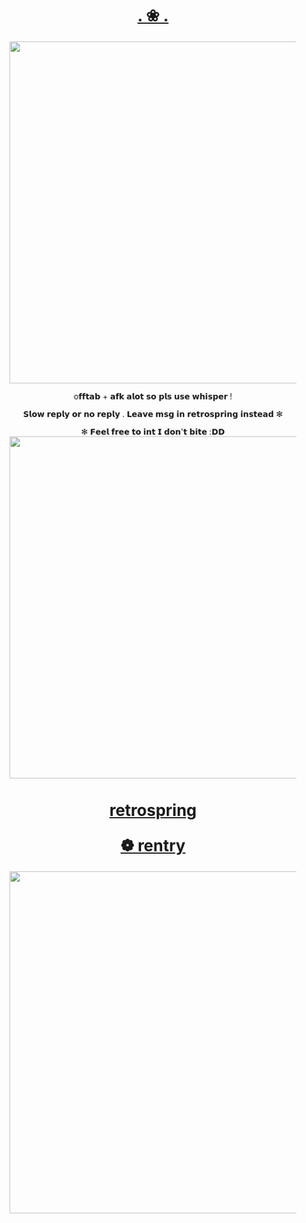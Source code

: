 <h1 align="center"></[](i)>


[. ❀ . ](htt)


</h1>

<img src="https://i.imgur.com/dLcLEQ2.png&=80" width="600">
<p align="center"> o𝗳𝗳𝘁𝗮𝗯 + 𝗮𝗳𝗸 𝗮𝗹𝗼𝘁 𝘀𝗼 𝗽𝗹𝘀 𝘂𝘀𝗲 𝘄𝗵𝗶𝘀𝗽𝗲𝗿 !

  <p align="center"> 𝗦𝗹𝗼𝘄 𝗿𝗲𝗽𝗹𝘆 𝗼𝗿 𝗻𝗼 𝗿𝗲𝗽𝗹𝘆 . 𝗟𝗲𝗮𝘃𝗲 𝗺𝘀𝗴 𝗶𝗻 𝗿𝗲𝘁𝗿𝗼𝘀𝗽𝗿𝗶𝗻𝗴 𝗶𝗻𝘀𝘁𝗲𝗮𝗱 ✻

    
<p align="center">✻  𝗙𝗲𝗲𝗹 𝗳𝗿𝗲𝗲 𝘁𝗼 𝗶𝗻𝘁 𝗜 𝗱𝗼𝗻'𝘁 𝗯𝗶𝘁𝗲 :𝗗𝗗
<img Feel free to sit w me if I'm being unaccompanied
<img src="https://i.imgur.com/3HNDQbW.png&=80" width="600">

<h1 align="center"></[](h)>

[retrospring](https://pronouns.cc/@kureomi)

[❁ rentry](https://rentry.co/lunaee)

</h1>

  
<img src="https://i.imgur.com/iLYI2jR.png&=80" width="600">
